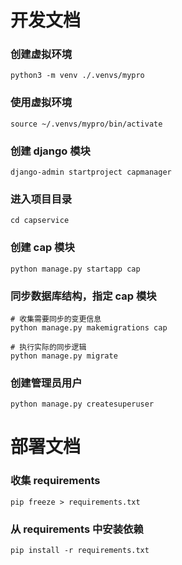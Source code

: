 
# 开发文档

### 创建虚拟环境
```
python3 -m venv ./.venvs/mypro
```

### 使用虚拟环境
```
source ~/.venvs/mypro/bin/activate
```

### 创建 django 模块
```
django-admin startproject capmanager
```

### 进入项目目录
```
cd capservice
```

### 创建 cap 模块
```
python manage.py startapp cap
```

### 同步数据库结构，指定 cap 模块
```
# 收集需要同步的变更信息
python manage.py makemigrations cap

# 执行实际的同步逻辑
python manage.py migrate
```

### 创建管理员用户
```
python manage.py createsuperuser
```
# 部署文档

### 收集 requirements
```
pip freeze > requirements.txt
```
### 从 requirements 中安装依赖
```
pip install -r requirements.txt
```
